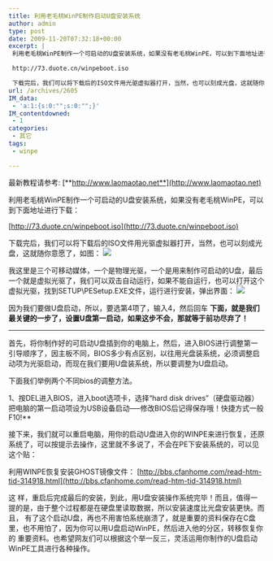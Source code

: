 ```yaml
---
title: 利用老毛桃WinPE制作启动U盘安装系统
author: admin
type: post
date: 2009-11-20T07:32:18+00:00
excerpt: |
 利用老毛桃WinPE制作一个可启动的U盘安装系统，如果没有老毛桃WinPE，可以到下面地址进行下载：

 http://73.duote.cn/winpeboot.iso

 下载完后，我们可以将下载后的ISO文件用光驱虚拟器打开，当然，也可以刻成光盘，这就随你意愿了，如图：
url: /archives/2605
IM_data:
 - 'a:1:{s:0:"";s:0:"";}'
IM_contentdowned:
 - 1
categories:
 - 其它
tags:
 - winpe

---
```

最新教程请参考: [**http://www.laomaotao.net**](http://www.laomaotao.net)

利用老毛桃WinPE制作一个可启动的U盘安装系统，如果没有老毛桃WinPE，可以到下面地址进行下载：

[http://73.duote.cn/winpeboot.iso](http://73.duote.cn/winpeboot.iso)

下载完后，我们可以将下载后的ISO文件用光驱虚拟器打开，当然，也可以刻成光盘，这就随你意愿了，如图：
[![](http://blog.haohtml.com/wp-content/uploads/2009/11/ubs_boot_1.jpg)](http://blog.haohtml.com/wp-content/uploads/2009/11/ubs_boot_1.jpg)


我这里是三个可移动媒体，一个是物理光驱，一个是用来制作可启动的U盘，最后一个就是虚拟光驱了，我们可以双击自动运行，如果不能自运行，也可以打开这个虚拟光驱，找到SETUP\PESetup.EXE文件，运行进行安装，弹出界面：
[![](http://blog.haohtml.com/wp-content/uploads/2009/11/ubs_boot_2.jpg)](http://blog.haohtml.com/wp-content/uploads/2009/11/ubs_boot_2.jpg)


因为我们要做U盘启动，所以，要选第4项了，输入4，然后回车
**下面，就是我们最关键的一步了，设置U盘第一启动，如果这步不会，那就等于前功尽弃了！**
****
首先，将你制作好的可启动U盘插到你的电脑上，然后，进入BIOS进行调整第一引导顺序了，因主板不同，BIOS多少有点区别，以往用光盘装系统，必须调整启动项为光驱启动，而现在我们要用U盘装系统，所以要调整为U盘启动。

下面我们举例两个不同bios的调整方法。

1、按DEL进入BIOS，进入boot选项卡，选择“hard disk drives”（硬盘驱动器）
把电脑的第一启动项设为USB设备启动—–修改BIOS后记得保存哦！快捷方式一般F10!**

接下来，我们就可以重启电脑，用你的启动U盘进入你的WINPE来进行恢复，还原系统了，可以按提示去操作，这里就不多说了，不会在PE下安装系统的，可以见这个贴：

利用WINPE恢复安装GHOST镜像文件：
[http://bbs.cfanhome.com/read-htm-tid-314918.html](http://bbs.cfanhome.com/read-htm-tid-314918.html)

这 样，重启后完成最后的安装，到此，用U盘安装操作系统完毕！而且，值得一提的是，由于整个过程都是在硬盘里读取数据，所以安装速度比光盘安装更快。而且， 有了这个启动U盘，再也不用害怕系统崩溃了，就是重要的资料保存在C盘里，也不用怕了，因为你可以用U盘启动WinPE，然后进入他的分区，转移恢复你的 重要资料。也希望网友们可以根据这个举一反三，灵活运用你制作的U盘启动WinPE工具进行各种操作。